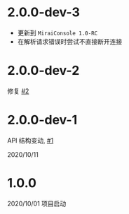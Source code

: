 # 2.0.0-dev-3

- 更新到 `MiraiConsole 1.0-RC`
- 在解析请求错误时尝试不直接断开连接

# 2.0.0-dev-2
修复 [#2](https://github.com/Karlatemp/mirai-websocket-api/issues/2)

# 2.0.0-dev-1

API 结构变动, [#1](https://github.com/Karlatemp/mirai-websocket-api/issues/1#issuecomment-706538087)

2020/10/11


# 1.0.0
2020/10/01 项目启动
